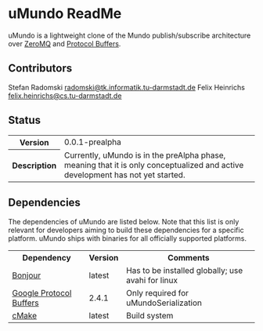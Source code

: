 # uMundo ReadMe

uMundo is a lightweight clone of the Mundo publish/subscribe architecture
over [ZeroMQ](http://www.zeromq.org) and [Protocol
Buffers](http://code.google.com/p/protobuf/).

## Contributors

 Stefan Radomski <radomski@tk.informatik.tu-darmstadt.de>
 Felix Heinrichs <felix.heinrichs@cs.tu-darmstadt.de>

## Status

<table>
    <tr>
        <th>Version</th>
	<td>0.0.1-prealpha</td>
    </tr>
    <tr>
        <th>Description</th>
	<td> Currently, uMundo is in the preAlpha phase, 
	meaning that it is only conceptualized and active 
	development has not yet started.
    </tr>
</table>

## Dependencies

The dependencies of uMundo are listed below. Note that this
list is only relevant for developers aiming to build these
dependencies for a specific platform. uMundo ships with binaries
for all officially supported platforms.

<table>
    <tr><th>Dependency</th><th>Version</th><th>Comments</th></tr>
    <tr>
	<td><a href="http://www.apple.com/support/bonjour/">Bonjour</a></td> 
	<td>latest</td>
	<td>Has to be installed globally; use avahi for linux</td>
    </tr>
    <tr>
	<td><a href="http://code.google.com/p/protobuf/">
               Google Protocol Buffers</a></td> 
	<td>2.4.1</td>
	<td>Only required for uMundoSerialization</td>
    </tr>
    <tr>
	<td><a href="http://www.cmake.org/cmake/resources/software.html">
               cMake</a></td> 
	<td>latest</td>
	<td>Build system</td>
    </tr>
</table>
